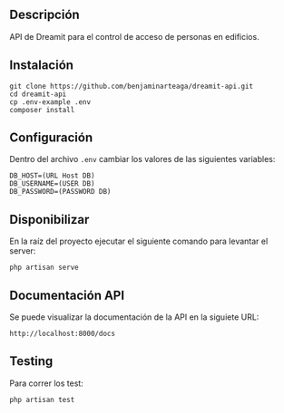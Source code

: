 ## Descripción

API de Dreamit para el control de acceso de personas en edificios.

## Instalación

	git clone https://github.com/benjaminarteaga/dreamit-api.git
	cd dreamit-api
	cp .env-example .env
	composer install

## Configuración

Dentro del archivo `.env` cambiar los valores de las siguientes variables:

	DB_HOST=(URL Host DB)
	DB_USERNAME=(USER DB)
	DB_PASSWORD=(PASSWORD DB)

## Disponibilizar

En la raíz del proyecto ejecutar el siguiente comando para levantar el server:

	php artisan serve

## Documentación API

Se puede visualizar la documentación de la API en la siguiete URL:

	http://localhost:8000/docs

## Testing

Para correr los test:

	php artisan test